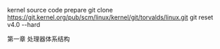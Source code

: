 kernel source code prepare
git clone https://git.kernel.org/pub/scm/linux/kernel/git/torvalds/linux.git
git reset v4.0 --hard

第一章 处理器体系结构
